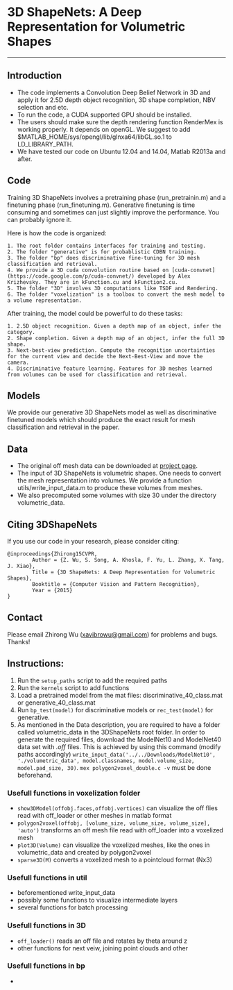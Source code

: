 # 3D ShapeNets: A Deep Representation for Volumetric Shapes
------------------------------------------------------------------------

## Introduction

- The code implements a Convolution Deep Belief Network in 3D and apply it for 2.5D depth object recognition, 3D shape completion, NBV selection and etc.
- To run the code, a CUDA supported GPU should be installed.
- The users should make sure the depth rendering function RenderMex is working properly. It depends on openGL. We suggest to add $MATLAB_HOME/sys/opengl/lib/glnxa64/libGL.so.1 to LD_LIBRARY_PATH.
- We have tested our code on Ubuntu 12.04 and 14.04, Matlab R2013a and after.

## Code

Training 3D ShapeNets involves a pretraining phase (run_pretrainin.m) and a finetuning phase (run_finetuning.m). Generative finetuning is time consuming and sometimes can just slightly improve the performance. You can probably ignore it.

Here is how the code is organized:

	1. The root folder contains interfaces for training and testing.
	2. The folder "generative" is for probablistic CDBN training.
	3. The folder "bp" does discriminative fine-tuning for 3D mesh classification and retrieval.
    4. We provide a 3D cuda convolution routine based on [cuda-convnet](https://code.google.com/p/cuda-convnet/) developed by Alex Krizhevsky. They are in kFunction.cu and kFunction2.cu.  
	5. The folder "3D" involves 3D computations like TSDF and Rendering.
	6. The folder "voxelization" is a toolbox to convert the mesh model to a volume representation. 
	

After training, the model could be powerful to do these tasks:

	1. 2.5D object recognition. Given a depth map of an object, infer the category.
	2. Shape completion. Given a depth map of an object, infer the full 3D shape.
	3. Next-best-view prediction. Compute the recognition uncertainties for the current view and decide the Next-Best-View and move the camera.
	4. Discriminative feature learning. Features for 3D meshes learned from volumes can be used for classification and retrieval.
	
## Models

We provide our generative 3D ShapeNets model as well as discriminative finetuned models which should produce the exact result for mesh classification and retrieval in the paper.

## Data

- The original off mesh data can be downloaded at [project page](http://3dshapenets.cs.princeton.edu).
- The input of 3D ShapeNets is volumetric shapes. One needs to convert the mesh representation into volumes. We provide a function utils/write_input_data.m to produce these volumes from meshes.
- We also precomputed some volumes with size 30 under the directory volumetric_data.

## Citing 3DShapeNets

If you use our code in your research, please consider citing:

	@inproceedings{Zhirong15CVPR,
        	Author = {Z. Wu, S. Song, A. Khosla, F. Yu, L. Zhang, X. Tang, J. Xiao},
        	Title = {3D ShapeNets: A Deep Representation for Volumetric Shapes},
        	Booktitle = {Computer Vision and Pattern Recognition},
        	Year = {2015}
	}

## Contact

Please email Zhirong Wu (xavibrowu@gmail.com) for problems and bugs. Thanks!

## Instructions:

1. Run the `setup_paths` script to add the required paths
2. Run the `kernels` script to add functions
3. Load a pretrained model from the mat files: discriminative_40_class.mat or generative_40_class.mat
4. Run `bp_test(model)` for discriminative models or `rec_test(model)` for generative.
5. As mentioned in the Data description, you are required to have a folder called volumetric_data in the 3DShapeNets root folder. In order to generate the required files, download the ModelNet10 and ModelNet40 data set with *.off* files. This is achieved by using this command (modify paths accordingly) `write_input_data('../../Downloads/ModelNet10', './volumetric_data', model.classnames, model.volume_size, model.pad_size, 30)`. `mex polygon2voxel_double.c -v` must be done beforehand.

### Usefull functions in voxelization folder
- `show3DModel(offobj.faces,offobj.vertices)` can visualize the off flies read with off_loader or other meshes in matlab format
- `polygon2voxel(offobj, [volume_size, volume_size, volume_size], 'auto')` transforms an off mesh file read with off_loader into a voxelized mesh
- `plot3D(Volume)` can visualize the voxelized meshes, like the ones in volumetric_data and created by polygon2voxel
- `sparse3D(M)` converts a voxelized mesh to a pointcloud format (Nx3)

### Usefull functions in util
- beforementioned write_input_data
- possibly some functions to visualize intermediate layers
- several functions for batch processing

### Usefull functions in 3D
- `off_loader()` reads an off file and rotates by theta around z
- other functions for next veiw, joining point clouds and other

### Usefull functions in bp
- 

